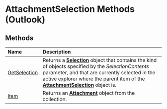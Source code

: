 
# AttachmentSelection Methods (Outlook)

## Methods



|**Name**|**Description**|
|:-----|:-----|
|[GetSelection](048d6d00-8928-68a5-f02c-20fdbae093c6.md)|Returns a  **[Selection](0b06a3ce-0445-db8f-e6e8-bb7bd469c50f.md)** object that contains the kind of objects specified by the _SelectionContents_ parameter, and that are currently selected in the active explorer where the parent item of the **[AttachmentSelection](398cf106-a904-9048-e627-e47aaadf1105.md)** object is.|
|[Item](68cf2111-ae46-05f7-b57f-8f4867e394c1.md)|Returns an  **[Attachment](3e11582b-ac90-0948-bc37-506570bb287b.md)** object from the collection.|
